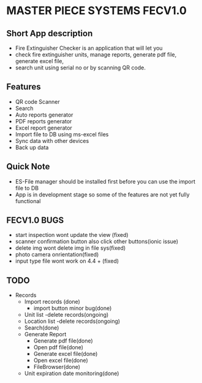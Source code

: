 # MASTER PIECE SYSTEMS FECV1.0
## Short App description
   - Fire Extinguisher Checker is an application that will let you 
   - check fire extinguisher units, manage reports, generate pdf file, generate excel file, 
   - search unit using serial no or by scanning QR code.


## Features
   - QR code Scanner
   - Search
   - Auto reports generator
   - PDF reports generator
   - Excel report generator
   - Import file to DB using ms-excel files
   - Sync data with other devices
   - Back up data

## Quick Note
   - ES-File manager should be installed first 
     before you can use the import file to DB 
   - App is in development stage so some of the features are not yet fully functional

## FECV1.0 BUGS
   - start inspection wont update the view (fixed)
   - scanner confirmation button also click  other buttons(ionic issue)
   - delete img wont delete img in file sys(fixed)
   - photo camera onrientation(fixed)
   - input type file wont work on 4.4 +  (fixed)

## TODO
   - Records
      - Import records (done)
         - import button minor bug(done)
      - Unit list -delete records(ongoing)
      - Location list -delete records(ongoing)
      - Search(done)
      - Generate Report
         - Generate pdf file(done)
         - Open pdf file(done)
         - Generate excel file(done)
         - Open excel file(done)
         - FileBrowser(done)
      - Unit expiration date monitoring(done)

      
         

  
